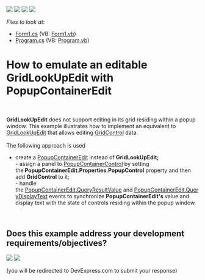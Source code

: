 <!-- default badges list -->
![](https://img.shields.io/endpoint?url=https://codecentral.devexpress.com/api/v1/VersionRange/128628408/10.2.3%2B)
[![](https://img.shields.io/badge/Open_in_DevExpress_Support_Center-FF7200?style=flat-square&logo=DevExpress&logoColor=white)](https://supportcenter.devexpress.com/ticket/details/E3078)
[![](https://img.shields.io/badge/📖_How_to_use_DevExpress_Examples-e9f6fc?style=flat-square)](https://docs.devexpress.com/GeneralInformation/403183)
[![](https://img.shields.io/badge/💬_Leave_Feedback-feecdd?style=flat-square)](#does-this-example-address-your-development-requirementsobjectives)
<!-- default badges end -->
<!-- default file list -->
*Files to look at*:

* [Form1.cs](./CS/PopupContainerEditSelection/Form1.cs) (VB: [Form1.vb](./VB/PopupContainerEditSelection/Form1.vb))
* [Program.cs](./CS/PopupContainerEditSelection/Program.cs) (VB: [Program.vb](./VB/PopupContainerEditSelection/Program.vb))
<!-- default file list end -->
# How to emulate an editable GridLookUpEdit with PopupContainerEdit


<p><strong> </strong></p>
<p><strong>GridLookUpEdit</strong> does not support editing in its grid residing within a popup window. This example illustrates how to implement an equivalent to <a href="http://documentation.devexpress.com/#WindowsForms/clsDevExpressXtraEditorsGridLookUpEdittopic">GridLookUpEdit</a> that allows editing <a href="http://documentation.devexpress.com/#WindowsForms/clsDevExpressXtraGridGridControltopic">GridControl</a> data. <br><br>The following approach is used

* create a <a href="http://documentation.devexpress.com/#WindowsForms/clsDevExpressXtraEditorsPopupContainerEdittopic">PopupContainerEdit</a> instead of <strong>GridLookUpEdit;</strong><br>- assign a panel to <a href="http://documentation.devexpress.com/#WindowsForms/clsDevExpressXtraEditorsPopupContainerControltopic">PopupContainerControl</a> by setting the<strong> PopupContainerEdit.Properties.PopupControl</strong> property and then add <strong>GridControl</strong> to it;<br>- handle the <a href="http://documentation.devexpress.com/#WindowsForms/DevExpressXtraEditorsPopupContainerEdit_QueryResultValuetopic">PopupContainerEdit.QueryResultValue</a> and <a href="http://documentation.devexpress.com/#WindowsForms/DevExpressXtraEditorsPopupContainerEdit_QueryDisplayTexttopic">PopupContainerEdit.QueryDisplayText</a> events to synchronize <strong>PopupContainerEdit's</strong> value and display text with the state of controls residing within the popup window.</p>

<br/>


<!-- feedback -->
## Does this example address your development requirements/objectives?

[<img src="https://www.devexpress.com/support/examples/i/yes-button.svg"/>](https://www.devexpress.com/support/examples/survey.xml?utm_source=github&utm_campaign=winforms-create-editable-grid-lookup&~~~was_helpful=yes) [<img src="https://www.devexpress.com/support/examples/i/no-button.svg"/>](https://www.devexpress.com/support/examples/survey.xml?utm_source=github&utm_campaign=winforms-create-editable-grid-lookup&~~~was_helpful=no)

(you will be redirected to DevExpress.com to submit your response)
<!-- feedback end -->
